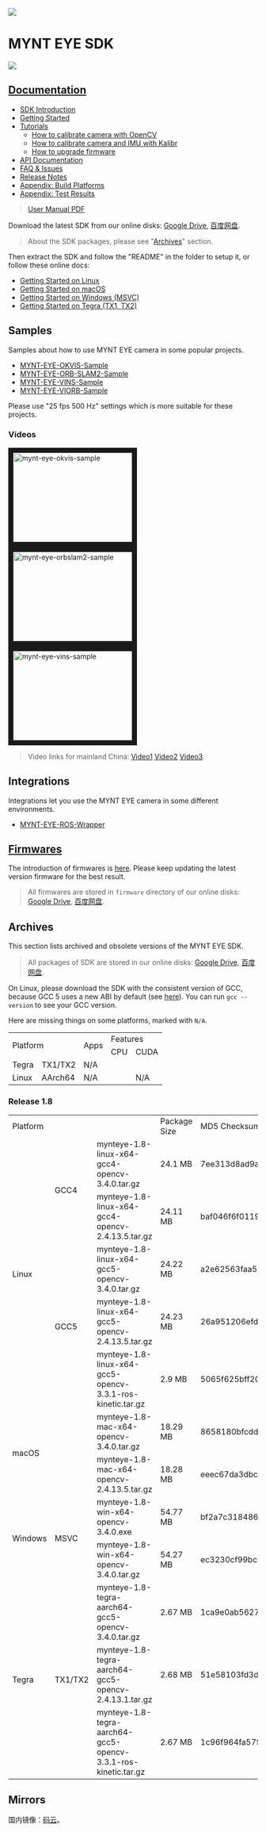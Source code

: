 
![](https://raw.githubusercontent.com/slightech/MYNT-EYE-SDK/master/mynteye.png)

[Google Drive]: https://drive.google.com/drive/folders/1rz7swzOp9zp7Xty-o2cJzLgFYnC71WQZ
[百度网盘]: https://pan.baidu.com/s/1i5REqVz

# MYNT EYE SDK

![](https://img.shields.io/badge/MYNT%20EYE%20SDK-Release%201.8-brightgreen.svg?style=flat)

## [Documentation](https://slightech.github.io/MYNT-EYE-SDK)

* [SDK Introduction](https://slightech.github.io/MYNT-EYE-SDK/index.html)
* [Getting Started](https://slightech.github.io/MYNT-EYE-SDK/getting_started.html)
* [Tutorials](https://slightech.github.io/MYNT-EYE-SDK/tutorials.html)
    - [How to calibrate camera with OpenCV](https://slightech.github.io/MYNT-EYE-SDK/calibrate_with_opencv.html)
    - [How to calibrate camera and IMU with Kalibr](https://slightech.github.io/MYNT-EYE-SDK/calibrate_with_kalibr.html)
    - [How to upgrade firmware](https://slightech.github.io/MYNT-EYE-SDK/upgrade_firmware.html)
* [API Documentation](https://slightech.github.io/MYNT-EYE-SDK/annotated.html)
* [FAQ & Issues](https://slightech.github.io/MYNT-EYE-SDK/faq.html)
* [Release Notes](https://slightech.github.io/MYNT-EYE-SDK/release_notes.html)
* [Appendix: Build Platforms](https://slightech.github.io/MYNT-EYE-SDK/appendix_build_platforms.html)
* [Appendix: Test Results](https://slightech.github.io/MYNT-EYE-SDK/appendix_test_results.html)

> [User Manual PDF](https://github.com/slightech/MYNT-EYE-SDK/raw/master/doc/mynteye-apidoc-1.8.pdf)

Download the latest SDK from our online disks: [Google Drive][], [百度网盘][].

> About the SDK packages, please see "[Archives](https://github.com/slightech/MYNT-EYE-SDK#archives)" section.

Then extract the SDK and follow the "README" in the folder to setup it, or follow these online docs:

* [Getting Started on Linux](https://slightech.github.io/MYNT-EYE-SDK/getting_started_linux.html)
* [Getting Started on macOS](https://slightech.github.io/MYNT-EYE-SDK/getting_started_mac.html)
* [Getting Started on Windows (MSVC)](https://slightech.github.io/MYNT-EYE-SDK/getting_started_win.html)
* [Getting Started on Tegra (TX1, TX2)](https://slightech.github.io/MYNT-EYE-SDK/getting_started_tegra.html)

## Samples

Samples about how to use MYNT EYE camera in some popular projects.

* [MYNT-EYE-OKVIS-Sample](https://github.com/slightech/MYNT-EYE-OKVIS-Sample)
* [MYNT-EYE-ORB-SLAM2-Sample](https://github.com/slightech/MYNT-EYE-ORB-SLAM2-Sample)
* [MYNT-EYE-VINS-Sample](https://github.com/slightech/MYNT-EYE-VINS-Sample)
* [MYNT-EYE-VIORB-Sample](https://github.com/slightech/MYNT-EYE-VIORB-Sample)

Please use "25 fps 500 Hz" settings which is more suitable for these projects.

### Videos

<a href="https://www.youtube.com/embed/MB3Fxkj32a8" target="_blank"><img src="http://img.youtube.com/vi/MB3Fxkj32a8/0.jpg"
alt="mynt-eye-okvis-sample" width="240" height="180" border="10" /></a>
<a href="https://www.youtube.com/embed/Z9K0L5jiVYY" target="_blank"><img src="http://img.youtube.com/vi/Z9K0L5jiVYY/0.jpg"
alt="mynt-eye-orbslam2-sample" width="240" height="180" border="10" /></a>
<a href="https://www.youtube.com/embed/yLm2m2P6-a4" target="_blank"><img src="http://img.youtube.com/vi/yLm2m2P6-a4/0.jpg"
alt="mynt-eye-vins-sample" width="240" height="180" border="10" /></a>

> Video links for mainland China: [Video1](https://v.qq.com/x/page/z0555rye6zq.html) [Video2](https://v.qq.com/x/page/z0555wwlot3.html) [Video3](https://v.qq.com/x/page/g05558aekb1.html).

## Integrations

Integrations let you use the MYNT EYE camera in some different environments.

* [MYNT-EYE-ROS-Wrapper](https://github.com/slightech/MYNT-EYE-ROS-Wrapper)

## [Firmwares](https://github.com/slightech/MYNT-EYE-SDK/tree/master/firmware)

The introduction of firmwares is [here](https://github.com/slightech/MYNT-EYE-SDK/tree/master/firmware). Please keep updating the latest version firmware for the best result.

> All firmwares are stored in `firmware` directory of our online disks: [Google Drive][], [百度网盘][].

## Archives

This section lists archived and obsolete versions of the MYNT EYE SDK.

> All packages of SDK are stored in our online disks: [Google Drive][], [百度网盘][].

On Linux, please download the SDK with the consistent version of GCC, because GCC 5 uses a new ABI by default (see [here](https://gcc.gnu.org/gcc-5/changes.html#libstdcxx)). You can run `gcc --version` to see your GCC version.

Here are missing things on some platforms, marked with `N/A`.

<table>
  <tr>
    <td rowspan="2" colspan="2">Platform</td>
    <td rowspan="2">Apps</td>
    <td colspan="2">Features</td>
  </tr>
  <tr>
    <td>CPU</td>
    <td>CUDA</td>
  </tr>
  <tr>
    <td>Tegra</td>
    <td>TX1/TX2</td>
    <td>N/A</td>
    <td></td>
    <td></td>
  </tr>
  <tr>
    <td>Linux</td>
    <td>AArch64</td>
    <td>N/A</td>
    <td></td>
    <td>N/A</td>
  </tr>
</table>

### Release 1.8

<table>
  <tr>
    <td colspan="3">Platform</td>
    <td>Package Size</td>
    <td>MD5 Checksum</td>
  </tr>
  <tr>
    <td rowspan="5">Linux</td>
    <td rowspan="2">GCC4</td>
    <td>mynteye-1.8-linux-x64-gcc4-opencv-3.4.0.tar.gz</td>
    <td>24.1 MB</td>
    <td>7ee313d8ad9ae93a248c9e98a4a491c9</td>
  </tr>
  <tr>
    <td>mynteye-1.8-linux-x64-gcc4-opencv-2.4.13.5.tar.gz</td>
    <td>24.11 MB</td>
    <td>baf046f6f0119d801de515c8654445d6</td>
  </tr>
  <tr>
    <td rowspan="3">GCC5</td>
    <td>mynteye-1.8-linux-x64-gcc5-opencv-3.4.0.tar.gz</td>
    <td>24.22 MB</td>
    <td>a2e62563faa5928efba4e4e89bfaac5c</td>
  </tr>
  <tr>
    <td>mynteye-1.8-linux-x64-gcc5-opencv-2.4.13.5.tar.gz</td>
    <td>24.23 MB</td>
    <td>26a951206efd67f53e642ccda464b881</td>
  </tr>
  <tr>
    <td>mynteye-1.8-linux-x64-gcc5-opencv-3.3.1-ros-kinetic.tar.gz</td>
    <td>2.9 MB</td>
    <td>5065f625bff207651f07ce9c0e708b72</td>
  </tr>
  <tr>
    <td rowspan="2">macOS</td>
    <td rowspan="2"></td>
    <td>mynteye-1.8-mac-x64-opencv-3.4.0.tar.gz</td>
    <td>18.29 MB</td>
    <td>8658180bfcdd664403886776b06058ec</td>
  </tr>
  <tr>
    <td>mynteye-1.8-mac-x64-opencv-2.4.13.5.tar.gz</td>
    <td>18.28 MB</td>
    <td>eeec67da3dbc9af460fb63defbf934ed</td>
  </tr>
  <tr>
    <td rowspan="2">Windows</td>
    <td rowspan="2">MSVC</td>
    <td>mynteye-1.8-win-x64-opencv-3.4.0.exe</td>
    <td>54.77 MB</td>
    <td>bf2a7c31848642163440a3230e8e8749</td>
  </tr>
  <tr>
    <td>mynteye-1.8-win-x64-opencv-3.4.0.tar.gz</td>
    <td>54.27 MB</td>
    <td>ec3230cf99bc562a78f0524e271a8838</td>
  </tr>
  <tr>
    <td rowspan="3">Tegra</td>
    <td rowspan="3">TX1/TX2</td>
    <td>mynteye-1.8-tegra-aarch64-gcc5-opencv-3.4.0.tar.gz</td>
    <td>2.67 MB</td>
    <td>1ca9e0ab562747d3ae259f36b9c9a932</td>
  </tr>
  <tr>
    <td>mynteye-1.8-tegra-aarch64-gcc5-opencv-2.4.13.1.tar.gz</td>
    <td>2.68 MB</td>
    <td>51e58103fd3d003a3c713e897906d344</td>
  </tr>
  <tr>
    <td>mynteye-1.8-tegra-aarch64-gcc5-opencv-3.3.1-ros-kinetic.tar.gz</td>
    <td>2.67 MB</td>
    <td>1c96f964fa575b55d2d253bc73014395</td>
  </tr>
</table>

## Mirrors

国内镜像：[码云](https://gitee.com/mynt/MYNT-EYE-SDK)。
